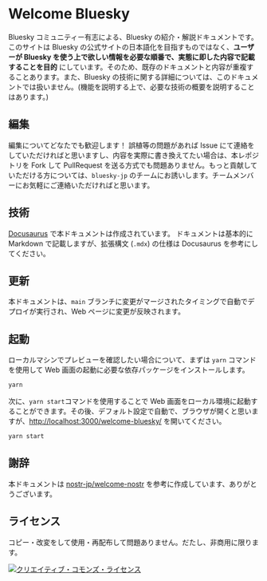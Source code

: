 # Welcome Bluesky

Bluesky コミュニティー有志による、Bluesky の紹介・解説ドキュメントです。このサイトは Bluesky の公式サイトの日本語化を目指すものではなく、**ユーザーが Bluesky を使う上で欲しい情報を必要な順番で、実態に即した内容で記載することを目的** にしています。そのため、既存のドキュメントと内容が重複することあります。また、Bluesky の技術に関する詳細については、このドキュメントでは扱いません。(機能を説明する上で、必要な技術の概要を説明することはあります。)

## 編集

編集についてどなたでも歓迎します！ 誤植等の問題があれば Issue にて連絡をしていただければと思いますし、内容を実際に書き換えてたい場合は、本レポジトリを Fork して PullRequest を送る方式でも問題ありません。もっと貢献していただける方については、`bluesky-jp` のチームにお誘いします。チームメンバーにお気軽にご連絡いただければと思います。

## 技術

[Docusaurus](https://docusaurus.io/) で本ドキュメントは作成されています。 ドキュメントは基本的に Markdown で記載しますが、拡張構文 (`.mdx`) の仕様は Docusaurus を参考にしてください。

## 更新

本ドキュメントは、`main` ブランチに変更がマージされたタイミングで自動でデプロイが実行され、Web ページに変更が反映されます。

## 起動

ローカルマシンでプレビューを確認したい場合について、まずは `yarn` コマンドを使用して Web 画面の起動に必要な依存パッケージをインストールします。

```bash
yarn
```

次に、`yarn start`コマンドを使用することで Web 画面をローカル環境に起動することができます。その後、デフォルト設定で自動で、ブラウザが開くと思いますが、[http://localhost:3000/welcome-bluesky/](http://localhost:3000/welcome-bluesky/) を開いてください。

```bash
yarn start
```

## 謝辞

本ドキュメントは [nostr-jp/welcome-nostr](https://github.com/nostr-jp/welcome-nostr) を参考に作成しています、ありがとうございます。

## ライセンス

コピー・改変をして使用・再配布して問題ありません。だたし、非商用に限ります。

<a rel="license" href="http://creativecommons.org/licenses/by-nc/4.0/"><img alt="クリエイティブ・コモンズ・ライセンス" style="border-width:0" src="https://i.creativecommons.org/l/by-nc/4.0/88x31.png" /></a>
